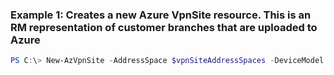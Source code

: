 ### Example 1: Creates a new Azure VpnSite resource. This is an RM representation of customer branches that are uploaded to Azure
```powershell
PS C:\> New-AzVpnSite -AddressSpace $vpnSiteAddressSpaces -DeviceModel SomeDevice -DeviceVendor SomeDeviceVendor -IpAddress 1.2.3.4 -LinkSpeedInMbps 10 -Location East US -Name testVpnSite -ResourceGroupName nonlinkSite -VirtualWanName <String> -VirtualWanResourceGroupName <String>
```

